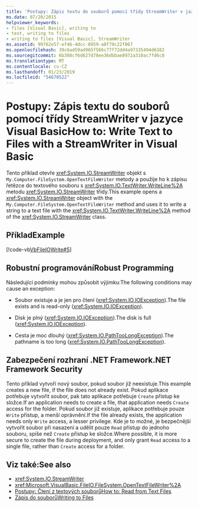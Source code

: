 ```yaml
---
title: 'Postupy: Zápis textu do souborů pomocí třídy StreamWriter v jazyce Visual Basic'
ms.date: 07/20/2015
helpviewer_keywords:
- files [Visual Basic], writing to
- text, writing to files
- writing to files [Visual Basic], StreamWriter
ms.assetid: 99762e57-ef46-4dcc-8959-a8f79c22f067
ms.openlocfilehash: 39c6ad59ad965f566c77f72dd4a97335494d6382
ms.sourcegitcommit: 6b308cf6d627d78ee36dbbae8972a310ac7fd6c8
ms.translationtype: MT
ms.contentlocale: cs-CZ
ms.lasthandoff: 01/23/2019
ms.locfileid: "54678522"
---
```

# <a name="how-to-write-text-to-files-with-a-streamwriter-in-visual-basic"></a><span data-ttu-id="aa59a-102">Postupy: Zápis textu do souborů pomocí třídy StreamWriter v jazyce Visual Basic</span><span class="sxs-lookup"><span data-stu-id="aa59a-102">How to: Write Text to Files with a StreamWriter in Visual Basic</span></span>
<span data-ttu-id="aa59a-103">Tento příklad otevře <xref:System.IO.StreamWriter> objekt s `My.Computer.FileSystem.OpenTextFileWriter` metody a použije ho k zápisu řetězce do textového souboru s <xref:System.IO.TextWriter.WriteLine%2A> metodu <xref:System.IO.StreamWriter> třídy.</span><span class="sxs-lookup"><span data-stu-id="aa59a-103">This example opens a <xref:System.IO.StreamWriter> object with the `My.Computer.FileSystem.OpenTextFileWriter` method and uses it to write a string to a text file with the <xref:System.IO.TextWriter.WriteLine%2A> method of the <xref:System.IO.StreamWriter> class.</span></span>  
  
## <a name="example"></a><span data-ttu-id="aa59a-104">Příklad</span><span class="sxs-lookup"><span data-stu-id="aa59a-104">Example</span></span>  
 [!code-vb[VbFileIOWrite#5](../../../../visual-basic/developing-apps/programming/drives-directories-files/codesnippet/VisualBasic/how-to-write-text-to-files-with-a-streamwriter_1.vb)]  
  
## <a name="robust-programming"></a><span data-ttu-id="aa59a-105">Robustní programování</span><span class="sxs-lookup"><span data-stu-id="aa59a-105">Robust Programming</span></span>  
 <span data-ttu-id="aa59a-106">Následující podmínky mohou způsobit výjimku:</span><span class="sxs-lookup"><span data-stu-id="aa59a-106">The following conditions may cause an exception:</span></span>  
  
-   <span data-ttu-id="aa59a-107">Soubor existuje a je jen pro čtení (<xref:System.IO.IOException>).</span><span class="sxs-lookup"><span data-stu-id="aa59a-107">The file exists and is read-only (<xref:System.IO.IOException>).</span></span>  
  
-   <span data-ttu-id="aa59a-108">Disk je plný (<xref:System.IO.IOException>).</span><span class="sxs-lookup"><span data-stu-id="aa59a-108">The disk is full (<xref:System.IO.IOException>).</span></span>  
  
-   <span data-ttu-id="aa59a-109">Cesta je moc dlouhý (<xref:System.IO.PathTooLongException>).</span><span class="sxs-lookup"><span data-stu-id="aa59a-109">The pathname is too long (<xref:System.IO.PathTooLongException>).</span></span>  
  
## <a name="net-framework-security"></a><span data-ttu-id="aa59a-110">Zabezpečení rozhraní .NET Framework</span><span class="sxs-lookup"><span data-stu-id="aa59a-110">.NET Framework Security</span></span>  
 <span data-ttu-id="aa59a-111">Tento příklad vytvoří nový soubor, pokud soubor již neexistuje.</span><span class="sxs-lookup"><span data-stu-id="aa59a-111">This example creates a new file, if the file does not already exist.</span></span> <span data-ttu-id="aa59a-112">Pokud aplikace potřebuje vytvořit soubor, pak tato aplikace potřebuje `Create` přístup ke složce.</span><span class="sxs-lookup"><span data-stu-id="aa59a-112">If an application needs to create a file, that application needs `Create` access for the folder.</span></span> <span data-ttu-id="aa59a-113">Pokud soubor již existuje, aplikace potřebuje pouze `Write` přístup, a menší oprávnění.</span><span class="sxs-lookup"><span data-stu-id="aa59a-113">If the file already exists, the application needs only `Write` access, a lesser privilege.</span></span> <span data-ttu-id="aa59a-114">Kde je to možné, je bezpečnější vytvořit soubor při nasazení a udělit pouze `Read` přístup do jednoho souboru, spíše než `Create` přístup ke složce.</span><span class="sxs-lookup"><span data-stu-id="aa59a-114">Where possible, it is more secure to create the file during deployment, and only grant `Read` access to a single file, rather than `Create` access for a folder.</span></span>  
  
## <a name="see-also"></a><span data-ttu-id="aa59a-115">Viz také:</span><span class="sxs-lookup"><span data-stu-id="aa59a-115">See also</span></span>
- <xref:System.IO.StreamWriter>
- <xref:Microsoft.VisualBasic.FileIO.FileSystem.OpenTextFileWriter%2A>
- [<span data-ttu-id="aa59a-116">Postupy: Čtení z textových souborů</span><span class="sxs-lookup"><span data-stu-id="aa59a-116">How to: Read from Text Files</span></span>](../../../../visual-basic/developing-apps/programming/drives-directories-files/how-to-read-from-text-files.md)
- [<span data-ttu-id="aa59a-117">Zápis do souborů</span><span class="sxs-lookup"><span data-stu-id="aa59a-117">Writing to Files</span></span>](../../../../visual-basic/developing-apps/programming/drives-directories-files/writing-to-files.md)
